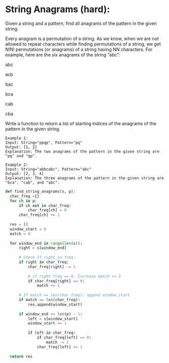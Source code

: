 # String Anagrams (hard):

Given a string and a pattern, find all anagrams of the pattern in the given string.

Every anagram is a permutation of a string. As we know, when we are not allowed to repeat characters while finding permutations of a string, we get N!N! permutations (or anagrams) of a string having NN characters. For example, here are the six anagrams of the string “abc”:

abc 

acb 

bac 

bca 

cab 

cba 

Write a function to return a list of starting indices of the anagrams of the pattern in the given string.

```
Example 1:
Input: String="ppqp", Pattern="pq"
Output: [1, 2]
Explanation: The two anagrams of the pattern in the given string are "pq" and "qp".
```
```
Example 2:
Input: String="abbcabc", Pattern="abc"
Output: [2, 3, 4]
Explanation: The three anagrams of the pattern in the given string are "bca", "cab", and "abc".
```


```python
def find_string_anagrams(s, p):
  char_freq ={}
  for ch in p:
      if ch not in char_freq:
          char_freq[ch] = 0
      char_freq[ch] += 1
            
  res = []
  window_start = 0
  match = 0
  
  for window_end in range(len(s)):
      right = s[window_end]
      
      # Check If right in freq:
      if right in char_freq:
          char_freq[right] -= 1
          
          # if right freq == 0, Increase match += 1
          if char_freq[right] == 0:
              match += 1    
      
      # If match == len(char_freq): append window_start
      if match == len(char_freq):
          res.append(window_start)
          
      if window_end >= len(p) - 1:
          left = s[window_start]
          window_start += 1
          
          if left in char_freq:
              if char_freq[left] == 0:
                  match -= 1
              char_freq[left] += 1
              
  return res



```

